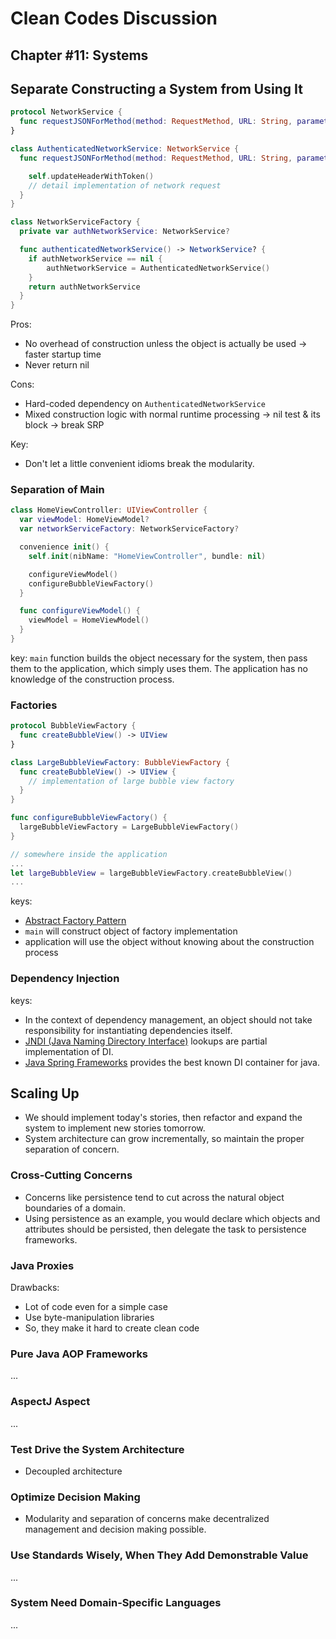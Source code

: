 # Clean Codes Discussion

## Chapter #11: Systems

## Separate Constructing a System from Using It
```swift
protocol NetworkService {
  func requestJSONForMethod(method: RequestMethod, URL: String, parameter: RequestParameter?) -> JSON
}

class AuthenticatedNetworkService: NetworkService {
  func requestJSONForMethod(method: RequestMethod, URL: String, parameter: RequestParameter?) -> JSON {

    self.updateHeaderWithToken()
    // detail implementation of network request
  }
}

class NetworkServiceFactory {
  private var authNetworkService: NetworkService?

  func authenticatedNetworkService() -> NetworkService? {
    if authNetworkService == nil {
	    authNetworkService = AuthenticatedNetworkService()
    }
    return authNetworkService
  }
}
```

Pros:
+ No overhead of construction unless the object is actually be used -> faster startup time
+ Never return nil

Cons:
+ Hard-coded dependency on `AuthenticatedNetworkService`
+ Mixed construction logic with normal runtime processing -> nil test & its block -> break SRP

Key:
+ Don't let a little convenient idioms break the modularity.


### Separation of Main
```swift
class HomeViewController: UIViewController {
  var viewModel: HomeViewModel?
  var networkServiceFactory: NetworkServiceFactory?

  convenience init() {
    self.init(nibName: "HomeViewController", bundle: nil)

    configureViewModel()
    configureBubbleViewFactory()
  }

  func configureViewModel() {
    viewModel = HomeViewModel()
  }
}
```
key: `main` function builds the object necessary for the system, then pass them to the application, which simply uses them. The application has no knowledge of the construction process.

### Factories
```swift
protocol BubbleViewFactory {
  func createBubbleView() -> UIView
}

class LargeBubbleViewFactory: BubbleViewFactory {
  func createBubbleView() -> UIView {
    // implementation of large bubble view factory
  }
}

func configureBubbleViewFactory() {
  largeBubbleViewFactory = LargeBubbleViewFactory()
}

// somewhere inside the application
...
let largeBubbleView = largeBubbleViewFactory.createBubbleView()
...
```
keys:
+ [Abstract Factory Pattern](https://sourcemaking.com/design_patterns/abstract_factory)
+ `main` will construct object of factory implementation
+ application will use the object without knowing about the construction process

### Dependency Injection
keys:
+ In the context of dependency management, an object should not take responsibility for instantiating dependencies itself.
+ [JNDI (Java Naming Directory Interface)](https://docs.oracle.com/cd/E19644-01/817-5449/djjndi.html) lookups are partial implementation of DI.
+ [Java Spring Frameworks](https://spring.io/) provides the best known DI container for java.

## Scaling Up
+ We should implement today's stories, then refactor and expand the system to implement new stories tomorrow.
+ System architecture can grow incrementally, so maintain the proper separation of concern.

### Cross-Cutting Concerns
+ Concerns like persistence tend to cut across the natural object boundaries of a domain.
+ Using persistence as an example, you would declare which objects and attributes should be persisted, then delegate the task to persistence frameworks.

### Java Proxies
Drawbacks:
+ Lot of code even for a simple case
+ Use byte-manipulation libraries
+ So, they make it hard to create clean code

### Pure Java AOP Frameworks
...

### AspectJ Aspect
...

### Test Drive the System Architecture
+ Decoupled architecture

### Optimize Decision Making
+ Modularity and separation of concerns make decentralized management and decision making possible.

### Use Standards Wisely, When They Add Demonstrable Value
...

### System Need Domain-Specific Languages
...
